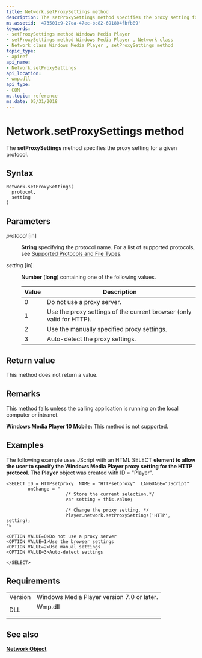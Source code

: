 ```yaml
---
title: Network.setProxySettings method
description: The setProxySettings method specifies the proxy setting for a given protocol.
ms.assetid: '473501c9-27ea-47ec-bc82-691804fbfb89'
keywords:
- setProxySettings method Windows Media Player
- setProxySettings method Windows Media Player , Network class
- Network class Windows Media Player , setProxySettings method
topic_type:
- apiref
api_name:
- Network.setProxySettings
api_location:
- wmp.dll
api_type:
- COM
ms.topic: reference
ms.date: 05/31/2018
---
```


# Network.setProxySettings method

The **setProxySettings** method specifies the proxy setting for a given protocol.

## Syntax


```JScript
Network.setProxySettings(
  protocol,
  setting
)
```



## Parameters

<dl> <dt>

*protocol* \[in\]
</dt> <dd>

**String** specifying the protocol name. For a list of supported protocols, see [Supported Protocols and File Types](supported-protocols-and-file-types.md).

</dd> <dt>

*setting* \[in\]
</dt> <dd>

**Number** (**long**) containing one of the following values.



| Value | Description                                                          |
|-------|----------------------------------------------------------------------|
| 0     | Do not use a proxy server.                                           |
| 1     | Use the proxy settings of the current browser (only valid for HTTP). |
| 2     | Use the manually specified proxy settings.                           |
| 3     | Auto-detect the proxy settings.                                      |



 

</dd> </dl>

## Return value

This method does not return a value.

## Remarks

This method fails unless the calling application is running on the local computer or intranet.

**Windows Media Player 10 Mobile:** This method is not supported.

## Examples

The following example uses JScript with an HTML SELECT **element to allow the user to specify the Windows Media Player proxy setting for the HTTP protocol. The Player** object was created with ID = "Player".


```JScript
<SELECT ID = HTTPsetproxy  NAME = "HTTPsetproxy"  LANGUAGE="JScript"
        onChange = "
                      /* Store the current selection.*/
                      var setting = this.value;

                      /* Change the proxy setting. */
                      Player.network.setProxySettings('HTTP', setting);
">

<OPTION VALUE=0>Do not use a proxy server
<OPTION VALUE=1>Use the browser settings
<OPTION VALUE=2>Use manual settings
<OPTION VALUE=3>Auto-detect settings

</SELECT>

```



## Requirements



|                    |                                                                                    |
|--------------------|------------------------------------------------------------------------------------|
| Version<br/> | Windows Media Player version 7.0 or later.<br/>                              |
| DLL<br/>     | <dl> <dt>Wmp.dll</dt> </dl> |



## See also

<dl> <dt>

[**Network Object**](network-object.md)
</dt> </dl>

 

 





